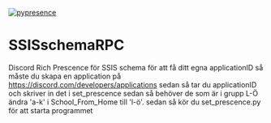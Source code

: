 [![pypresence](https://img.shields.io/badge/using-pypresence-00bb88.svg?style=for-the-badge&logo=discord&logoWidth=20)](https://github.com/qwertyquerty/pypresence)

# SSISschemaRPC
Discord Rich Prescence för SSIS schema
för att få ditt egna applicationID så måste du skapa en application på
https://discord.com/developers/applications
sedan så tar du applicationID och skriver in det i set_prescence sedan så behöver de som är i grupp L-Ö ändra 'a-k' i School_From_Home till 'l-ö'. sedan så kör du set_prescence.py för att starta programmet
